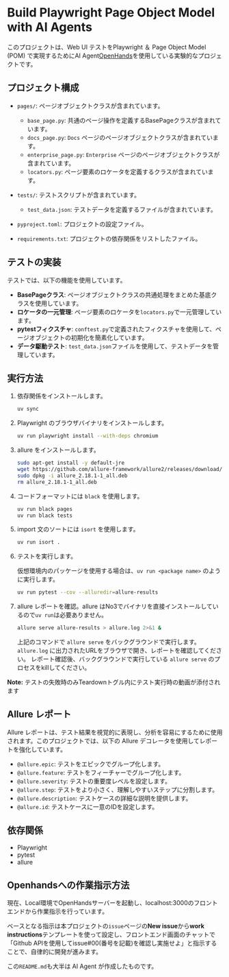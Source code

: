 # Build Playwright Page Object Model with AI Agents

このプロジェクトは、Web UI テストをPlaywright ＆ Page Object Model (POM) で実現するためにAI Agent[OpenHands](https://github.com/All-Hands-AI/OpenHands)を使用している実験的なプロジェクトです。

## プロジェクト構成

- `pages/`: ページオブジェクトクラスが含まれています。
  - `base_page.py`: 共通のページ操作を定義するBasePageクラスが含まれています。
  - `docs_page.py`: `Docs` ページのページオブジェクトクラスが含まれています。
  - `enterprise_page.py`: `Enterprise` ページのページオブジェクトクラスが含まれています。
  - `locators.py`: ページ要素のロケータを定義するクラスが含まれています。

- `tests/`: テストスクリプトが含まれています。
  - `test_data.json`: テストデータを定義するファイルが含まれています。

- `pyproject.toml`: プロジェクトの設定ファイル。

- `requirements.txt`: プロジェクトの依存関係をリストしたファイル。

## テストの実装

テストでは、以下の機能を使用しています。

- **BasePageクラス**: ページオブジェクトクラスの共通処理をまとめた基底クラスを使用しています。
- **ロケータの一元管理**: ページ要素のロケータを`locators.py`で一元管理しています。
- **pytestフィクスチャ**: `conftest.py`で定義されたフィクスチャを使用して、ページオブジェクトの初期化を簡素化しています。
- **データ駆動テスト**: `test_data.json`ファイルを使用して、テストデータを管理しています。

## 実行方法

1. 依存関係をインストールします。
   ```bash
   uv sync
   ```

2. Playwright のブラウザバイナリをインストールします。
   ```bash
   uv run playwright install --with-deps chromium
   ```

3. allure をインストールします。
   ```bash
   sudo apt-get install -y default-jre
   wget https://github.com/allure-framework/allure2/releases/download/2.18.1/allure_2.18.1-1_all.deb
   sudo dpkg -i allure_2.18.1-1_all.deb
   rm allure_2.18.1-1_all.deb
   ```

4. コードフォーマットには `black` を使用します。
   ```bash
   uv run black pages
   uv run black tests
   ```

5. import 文のソートには `isort` を使用します。
   ```bash
   uv run isort .
   ```

6. テストを実行します。

   仮想環境内のパッケージを使用する場合は、`uv run <package name>` のように実行します。
   ```bash
   uv run pytest --cov --alluredir=allure-results
   ```

7. allure レポートを確認。allure はNo3でバイナリを直接インストールしているので`uv run`は必要ありません。
   ```bash
   allure serve allure-results > allure.log 2>&1 &
   ```
   上記のコマンドで `allure serve` をバックグラウンドで実行します。
   `allure.log` に出力されたURLをブラウザで開き、レポートを確認してください。
   レポート確認後、バックグラウンドで実行している `allure serve` のプロセスをkillしてください。

**Note:** テストの失敗時のみTeardownトグル内にテスト実行時の動画が添付されます

## Allure レポート
Allure レポートは、テスト結果を視覚的に表現し、分析を容易にするために使用されます。このプロジェクトでは、以下の Allure デコレータを使用してレポートを強化しています。

- `@allure.epic`: テストをエピックでグループ化します。
- `@allure.feature`: テストをフィーチャーでグループ化します。
- `@allure.severity`: テストの重要度レベルを設定します。
- `@allure.step`: テストをより小さく、理解しやすいステップに分割します。
- `@allure.description`: テストケースの詳細な説明を提供します。
- `@allure.id`: テストケースに一意のIDを設定します。

## 依存関係

- Playwright
- pytest
- allure

## Openhandsへの作業指示方法
現在、Local環境でOpenHandsサーバーを起動し、localhost:3000のフロントエンドから作業指示を行っています。

ベースとなる指示は本プロジェクトの`issue`ページの**New issue**から**work instructions**テンプレートを使って設定し、フロントエンド画面のチャットで「Github APIを使用してissue#00(番号を記載)を確認し実施せよ」と指示することで、自律的に開発が進みます。

この`README.md`も大半は AI Agent が作成したものです。